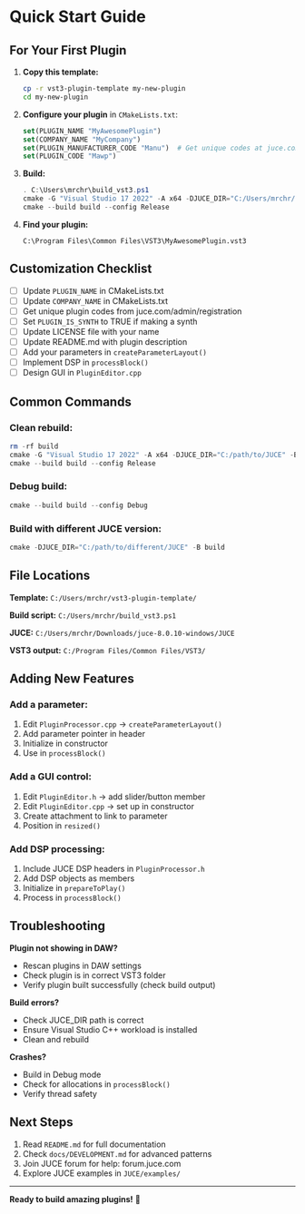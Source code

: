 # Quick Start Guide

## For Your First Plugin

1. **Copy this template:**
   ```bash
   cp -r vst3-plugin-template my-new-plugin
   cd my-new-plugin
   ```

2. **Configure your plugin** in `CMakeLists.txt`:
   ```cmake
   set(PLUGIN_NAME "MyAwesomePlugin")
   set(COMPANY_NAME "MyCompany")
   set(PLUGIN_MANUFACTURER_CODE "Manu")  # Get unique codes at juce.com
   set(PLUGIN_CODE "Mawp")
   ```

3. **Build:**
   ```powershell
   . C:\Users\mrchr\build_vst3.ps1
   cmake -G "Visual Studio 17 2022" -A x64 -DJUCE_DIR="C:/Users/mrchr/Downloads/juce-8.0.10-windows/JUCE" -B build
   cmake --build build --config Release
   ```

4. **Find your plugin:**
   ```
   C:\Program Files\Common Files\VST3\MyAwesomePlugin.vst3
   ```

## Customization Checklist

- [ ] Update `PLUGIN_NAME` in CMakeLists.txt
- [ ] Update `COMPANY_NAME` in CMakeLists.txt
- [ ] Get unique plugin codes from juce.com/admin/registration
- [ ] Set `PLUGIN_IS_SYNTH` to TRUE if making a synth
- [ ] Update LICENSE file with your name
- [ ] Update README.md with plugin description
- [ ] Add your parameters in `createParameterLayout()`
- [ ] Implement DSP in `processBlock()`
- [ ] Design GUI in `PluginEditor.cpp`

## Common Commands

### Clean rebuild:
```powershell
rm -rf build
cmake -G "Visual Studio 17 2022" -A x64 -DJUCE_DIR="C:/path/to/JUCE" -B build
cmake --build build --config Release
```

### Debug build:
```powershell
cmake --build build --config Debug
```

### Build with different JUCE version:
```powershell
cmake -DJUCE_DIR="C:/path/to/different/JUCE" -B build
```

## File Locations

**Template:** `C:/Users/mrchr/vst3-plugin-template/`

**Build script:** `C:/Users/mrchr/build_vst3.ps1`

**JUCE:** `C:/Users/mrchr/Downloads/juce-8.0.10-windows/JUCE`

**VST3 output:** `C:/Program Files/Common Files/VST3/`

## Adding New Features

### Add a parameter:
1. Edit `PluginProcessor.cpp` → `createParameterLayout()`
2. Add parameter pointer in header
3. Initialize in constructor
4. Use in `processBlock()`

### Add a GUI control:
1. Edit `PluginEditor.h` → add slider/button member
2. Edit `PluginEditor.cpp` → set up in constructor
3. Create attachment to link to parameter
4. Position in `resized()`

### Add DSP processing:
1. Include JUCE DSP headers in `PluginProcessor.h`
2. Add DSP objects as members
3. Initialize in `prepareToPlay()`
4. Process in `processBlock()`

## Troubleshooting

**Plugin not showing in DAW?**
- Rescan plugins in DAW settings
- Check plugin is in correct VST3 folder
- Verify plugin built successfully (check build output)

**Build errors?**
- Check JUCE_DIR path is correct
- Ensure Visual Studio C++ workload is installed
- Clean and rebuild

**Crashes?**
- Build in Debug mode
- Check for allocations in `processBlock()`
- Verify thread safety

## Next Steps

1. Read `README.md` for full documentation
2. Check `docs/DEVELOPMENT.md` for advanced patterns
3. Join JUCE forum for help: forum.juce.com
4. Explore JUCE examples in `JUCE/examples/`

---

**Ready to build amazing plugins!** 🎵
